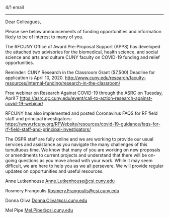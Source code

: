 4/1 email

----

Dear Colleagues, 
 
Please see below announcements of funding opportunities and information likely to be of interest to many of you.
 
The RFCUNY Office of Award Pre-Proposal Support (APPS) has developed the attached two advisories for the biomedical, health science, and social science and arts and culture CUNY faculty on COVID-19 funding and relief opportunities.
 
Reminder:  CUNY Research in the Classroom Grant (\$7,500) Deadline for application is April 10, 2020.  http://www.cuny.edu/research/faculty-resources/internal-funding/research-in-the-classroom/
 
Free webinar on Research Against COVID-19 through the ASRC on Tuesday, April 7 https://asrc.gc.cuny.edu/event/call-to-action-research-against-covid-19-webinar/
 
RFCUNY has also implemented and posted Coronavirus FAQS for RF field staff and principal investigators:
https://www.rfcuny.org/RFWebsite/resources/covid-19-guidance/faqs-for-rf-field-staff-and-principal-investigators/
 
The OSPR staff are fully online and we are working  to provide our usual services and assistance as you navigate the many challenges of this tumultuous time.  We know that many of you are working on new proposals or amendments to current projects and understand that there will be on-going questions as you move ahead with your work.  While it may seem difficult, we are here to help you as we all persevere.  We will provide regular updates on opportunities and useful resources. 
 
Anne Lutkenhouse
Anne.Lutkenhouse@csi.cuny.edu
 
Rosmery Frangoulis
Rosmery.Frangoulis@csi.cuny.edu
 
Donna Oliva
Donna.Oliva@csi.cuny.edu
 
Mel Pipe
Mel.Pipe@csi.cuny.edu
